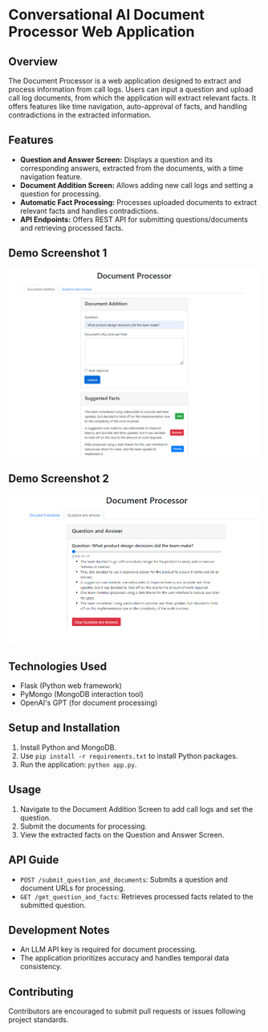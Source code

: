 # Conversational AI Document Processor Web Application

## Overview

The Document Processor is a web application designed to extract and process information from call logs. Users can input a question and upload call log documents, from which the application will extract relevant facts. It offers features like time navigation, auto-approval of facts, and handling contradictions in the extracted information.


## Features

- **Question and Answer Screen:** Displays a question and its corresponding answers, extracted from the documents, with a time navigation feature.
- **Document Addition Screen:** Allows adding new call logs and setting a question for processing.
- **Automatic Fact Processing:** Processes uploaded documents to extract relevant facts and handles contradictions.
- **API Endpoints:** Offers REST API for submitting questions/documents and retrieving processed facts.

## Demo Screenshot 1
![Demo Image](Image/Document%20Processor_1.png)

## Demo Screenshot 2
![Demo Image](Image/Document%20Processor_2.png)

## Technologies Used

- Flask (Python web framework)
- PyMongo (MongoDB interaction tool)
- OpenAI's GPT (for document processing)

## Setup and Installation

1. Install Python and MongoDB.
2. Use `pip install -r requirements.txt` to install Python packages.
3. Run the application: `python app.py`.

## Usage

1. Navigate to the Document Addition Screen to add call logs and set the question.
2. Submit the documents for processing.
3. View the extracted facts on the Question and Answer Screen.

## API Guide

- `POST /submit_question_and_documents`: Submits a question and document URLs for processing.
- `GET /get_question_and_facts`: Retrieves processed facts related to the submitted question.

## Development Notes

- An LLM API key is required for document processing.
- The application prioritizes accuracy and handles temporal data consistency.

## Contributing

Contributors are encouraged to submit pull requests or issues following project standards.
